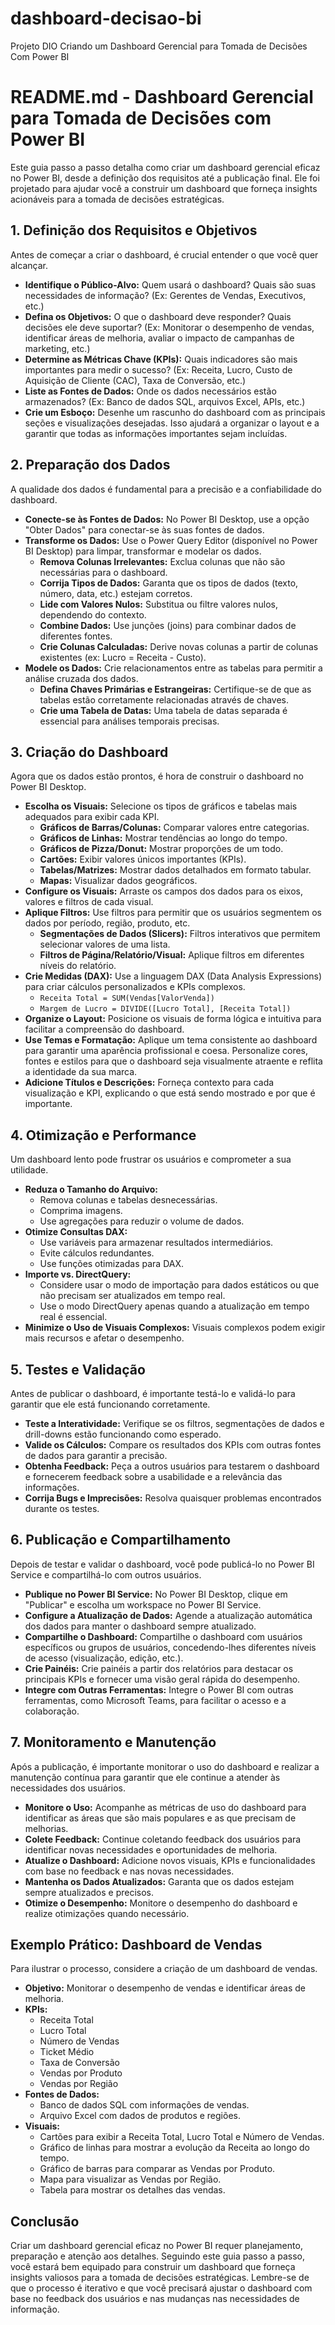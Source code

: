 # dashboard-decisao-bi
Projeto DIO Criando um Dashboard Gerencial para Tomada de Decisões Com Power BI

# README.md - Dashboard Gerencial para Tomada de Decisões com Power BI

Este guia passo a passo detalha como criar um dashboard gerencial eficaz no Power BI, desde a definição dos requisitos até a publicação final. Ele foi projetado para ajudar você a construir um dashboard que forneça insights acionáveis para a tomada de decisões estratégicas.

## 1. Definição dos Requisitos e Objetivos

Antes de começar a criar o dashboard, é crucial entender o que você quer alcançar.

*   **Identifique o Público-Alvo:** Quem usará o dashboard? Quais são suas necessidades de informação? (Ex: Gerentes de Vendas, Executivos, etc.)
*   **Defina os Objetivos:** O que o dashboard deve responder? Quais decisões ele deve suportar? (Ex: Monitorar o desempenho de vendas, identificar áreas de melhoria, avaliar o impacto de campanhas de marketing, etc.)
*   **Determine as Métricas Chave (KPIs):** Quais indicadores são mais importantes para medir o sucesso? (Ex: Receita, Lucro, Custo de Aquisição de Cliente (CAC), Taxa de Conversão, etc.)
*   **Liste as Fontes de Dados:** Onde os dados necessários estão armazenados? (Ex: Banco de dados SQL, arquivos Excel, APIs, etc.)
*   **Crie um Esboço:** Desenhe um rascunho do dashboard com as principais seções e visualizações desejadas. Isso ajudará a organizar o layout e a garantir que todas as informações importantes sejam incluídas.

## 2. Preparação dos Dados

A qualidade dos dados é fundamental para a precisão e a confiabilidade do dashboard.

*   **Conecte-se às Fontes de Dados:** No Power BI Desktop, use a opção "Obter Dados" para conectar-se às suas fontes de dados.
*   **Transforme os Dados:** Use o Power Query Editor (disponível no Power BI Desktop) para limpar, transformar e modelar os dados.
    *   **Remova Colunas Irrelevantes:** Exclua colunas que não são necessárias para o dashboard.
    *   **Corrija Tipos de Dados:** Garanta que os tipos de dados (texto, número, data, etc.) estejam corretos.
    *   **Lide com Valores Nulos:** Substitua ou filtre valores nulos, dependendo do contexto.
    *   **Combine Dados:** Use junções (joins) para combinar dados de diferentes fontes.
    *   **Crie Colunas Calculadas:** Derive novas colunas a partir de colunas existentes (ex: Lucro = Receita - Custo).
*   **Modele os Dados:** Crie relacionamentos entre as tabelas para permitir a análise cruzada dos dados.
    *   **Defina Chaves Primárias e Estrangeiras:** Certifique-se de que as tabelas estão corretamente relacionadas através de chaves.
    *   **Crie uma Tabela de Datas:** Uma tabela de datas separada é essencial para análises temporais precisas.

## 3. Criação do Dashboard

Agora que os dados estão prontos, é hora de construir o dashboard no Power BI Desktop.

*   **Escolha os Visuais:** Selecione os tipos de gráficos e tabelas mais adequados para exibir cada KPI.
    *   **Gráficos de Barras/Colunas:** Comparar valores entre categorias.
    *   **Gráficos de Linhas:** Mostrar tendências ao longo do tempo.
    *   **Gráficos de Pizza/Donut:** Mostrar proporções de um todo.
    *   **Cartões:** Exibir valores únicos importantes (KPIs).
    *   **Tabelas/Matrizes:** Mostrar dados detalhados em formato tabular.
    *   **Mapas:** Visualizar dados geográficos.
*   **Configure os Visuais:** Arraste os campos dos dados para os eixos, valores e filtros de cada visual.
*   **Aplique Filtros:** Use filtros para permitir que os usuários segmentem os dados por período, região, produto, etc.
    *   **Segmentações de Dados (Slicers):** Filtros interativos que permitem selecionar valores de uma lista.
    *   **Filtros de Página/Relatório/Visual:** Aplique filtros em diferentes níveis do relatório.
*   **Crie Medidas (DAX):** Use a linguagem DAX (Data Analysis Expressions) para criar cálculos personalizados e KPIs complexos.
    *   `Receita Total = SUM(Vendas[ValorVenda])`
    *   `Margem de Lucro = DIVIDE([Lucro Total], [Receita Total])`
*   **Organize o Layout:** Posicione os visuais de forma lógica e intuitiva para facilitar a compreensão do dashboard.
*   **Use Temas e Formatação:** Aplique um tema consistente ao dashboard para garantir uma aparência profissional e coesa.  Personalize cores, fontes e estilos para que o dashboard seja visualmente atraente e reflita a identidade da sua marca.
*   **Adicione Títulos e Descrições:** Forneça contexto para cada visualização e KPI, explicando o que está sendo mostrado e por que é importante.

## 4. Otimização e Performance

Um dashboard lento pode frustrar os usuários e comprometer a sua utilidade.

*   **Reduza o Tamanho do Arquivo:**
    *   Remova colunas e tabelas desnecessárias.
    *   Comprima imagens.
    *   Use agregações para reduzir o volume de dados.
*   **Otimize Consultas DAX:**
    *   Use variáveis para armazenar resultados intermediários.
    *   Evite cálculos redundantes.
    *   Use funções otimizadas para DAX.
*   **Importe vs. DirectQuery:**
    *   Considere usar o modo de importação para dados estáticos ou que não precisam ser atualizados em tempo real.
    *   Use o modo DirectQuery apenas quando a atualização em tempo real é essencial.
*   **Minimize o Uso de Visuais Complexos:** Visuais complexos podem exigir mais recursos e afetar o desempenho.

## 5. Testes e Validação

Antes de publicar o dashboard, é importante testá-lo e validá-lo para garantir que ele está funcionando corretamente.

*   **Teste a Interatividade:** Verifique se os filtros, segmentações de dados e drill-downs estão funcionando como esperado.
*   **Valide os Cálculos:** Compare os resultados dos KPIs com outras fontes de dados para garantir a precisão.
*   **Obtenha Feedback:** Peça a outros usuários para testarem o dashboard e fornecerem feedback sobre a usabilidade e a relevância das informações.
*   **Corrija Bugs e Imprecisões:** Resolva quaisquer problemas encontrados durante os testes.

## 6. Publicação e Compartilhamento

Depois de testar e validar o dashboard, você pode publicá-lo no Power BI Service e compartilhá-lo com outros usuários.

*   **Publique no Power BI Service:** No Power BI Desktop, clique em "Publicar" e escolha um workspace no Power BI Service.
*   **Configure a Atualização de Dados:** Agende a atualização automática dos dados para manter o dashboard sempre atualizado.
*   **Compartilhe o Dashboard:** Compartilhe o dashboard com usuários específicos ou grupos de usuários, concedendo-lhes diferentes níveis de acesso (visualização, edição, etc.).
*   **Crie Painéis:** Crie painéis a partir dos relatórios para destacar os principais KPIs e fornecer uma visão geral rápida do desempenho.
*   **Integre com Outras Ferramentas:** Integre o Power BI com outras ferramentas, como Microsoft Teams, para facilitar o acesso e a colaboração.

## 7. Monitoramento e Manutenção

Após a publicação, é importante monitorar o uso do dashboard e realizar a manutenção contínua para garantir que ele continue a atender às necessidades dos usuários.

*   **Monitore o Uso:** Acompanhe as métricas de uso do dashboard para identificar as áreas que são mais populares e as que precisam de melhorias.
*   **Colete Feedback:** Continue coletando feedback dos usuários para identificar novas necessidades e oportunidades de melhoria.
*   **Atualize o Dashboard:** Adicione novos visuais, KPIs e funcionalidades com base no feedback e nas novas necessidades.
*   **Mantenha os Dados Atualizados:** Garanta que os dados estejam sempre atualizados e precisos.
*   **Otimize o Desempenho:** Monitore o desempenho do dashboard e realize otimizações quando necessário.

## Exemplo Prático: Dashboard de Vendas

Para ilustrar o processo, considere a criação de um dashboard de vendas.

*   **Objetivo:** Monitorar o desempenho de vendas e identificar áreas de melhoria.
*   **KPIs:**
    *   Receita Total
    *   Lucro Total
    *   Número de Vendas
    *   Ticket Médio
    *   Taxa de Conversão
    *   Vendas por Produto
    *   Vendas por Região
*   **Fontes de Dados:**
    *   Banco de dados SQL com informações de vendas.
    *   Arquivo Excel com dados de produtos e regiões.
*   **Visuais:**
    *   Cartões para exibir a Receita Total, Lucro Total e Número de Vendas.
    *   Gráfico de linhas para mostrar a evolução da Receita ao longo do tempo.
    *   Gráfico de barras para comparar as Vendas por Produto.
    *   Mapa para visualizar as Vendas por Região.
    *   Tabela para mostrar os detalhes das vendas.

## Conclusão

Criar um dashboard gerencial eficaz no Power BI requer planejamento, preparação e atenção aos detalhes. Seguindo este guia passo a passo, você estará bem equipado para construir um dashboard que forneça insights valiosos para a tomada de decisões estratégicas. Lembre-se de que o processo é iterativo e que você precisará ajustar o dashboard com base no feedback dos usuários e nas mudanças nas necessidades de informação.

